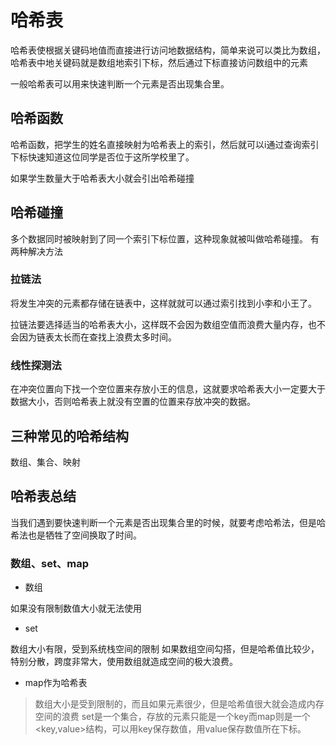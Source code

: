 # 哈希表

哈希表使根据关键码地值而直接进行访问地数据结构，简单来说可以类比为数组，哈希表中地关键码就是数组地索引下标，然后通过下标直接访问数组中的元素

一般哈希表可以用来快速判断一个元素是否出现集合里。

## 哈希函数

哈希函数，把学生的姓名直接映射为哈希表上的索引，然后就可以i通过查询索引下标快速知道这位同学是否位于这所学校里了。

如果学生数量大于哈希表大小就会引出哈希碰撞

## 哈希碰撞

多个数据同时被映射到了同一个索引下标位置，这种现象就被叫做哈希碰撞。
有两种解决方法

### 拉链法

将发生冲突的元素都存储在链表中，这样就就可以通过索引找到小李和小王了。

拉链法要选择适当的哈希表大小，这样既不会因为数组空值而浪费大量内存，也不会因为链表太长而在查找上浪费太多时间。

### 线性探测法

在冲突位置向下找一个空位置来存放小王的信息，这就要求哈希表大小一定要大于数据大小，否则哈希表上就没有空置的位置来存放冲突的数据。

## 三种常见的哈希结构

数组、集合、映射

## 哈希表总结

当我们遇到要快速判断一个元素是否出现集合里的时候，就要考虑哈希法，但是哈希法也是牺牲了空间换取了时间。

### 数组、set、map

* 数组 

如果没有限制数值大小就无法使用

* set

数组大小有限，受到系统栈空间的限制
如果数组空间勾搭，但是哈希值比较少，特别分散，跨度非常大，使用数组就造成空间的极大浪费。

* map作为哈希表

>数组大小是受到限制的，而且如果元素很少，但是哈希值很大就会造成内存空间的浪费
>set是一个集合，存放的元素只能是一个key而map则是一个<key,value>结构，可以用key保存数值，用value保存数值所在下标。

